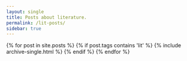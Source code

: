 ```yaml
---
layout: single
title: Posts about literature.
permalink: /lit-posts/
sidebar: true
---
```


{% for post in site.posts %}
  {% if post.tags contains 'lit' %}
    {% include archive-single.html %}
  {% endif %}
{% endfor %}